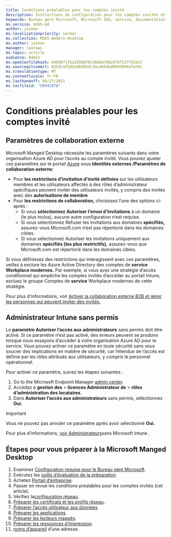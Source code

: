 ```yaml
---
title: Conditions préalables pour les comptes invité
description: Instructions de configuration pour les comptes invités et comment les ajuster
keywords: Bureau géré Microsoft, Microsoft 365, service, documentation
ms.service: m365-md
author: jaimeo
ms.localizationpriority: normal
ms.collection: M365-modern-desktop
ms.author: jaimeo
manager: laurawi
ms.topic: article
audience: Admin
ms.openlocfilehash: 646007176a35506f0c30d6b7092d70f52f762e57
ms.sourcegitcommit: 835dcaf5d5e0b485dc3ac485ded8943046afe36c
ms.translationtype: MT
ms.contentlocale: fr-FR
ms.lasthandoff: 09/27/2021
ms.locfileid: "59941978"
---
```

# <a name="prerequisites-for-guest-accounts"></a>Conditions préalables pour les comptes invité

## <a name="external-collaboration-settings"></a>Paramètres de collaboration externe

Microsoft Manged Desktop nécessite les paramètres suivants dans votre organisation Azure AD pour l’accès au compte invité. Vous pouvez ajuster ces paramètres sur le portail [Azure](https://portal.azure.com) sous **Identités externes /Paramètres de collaboration externe**:

-   Pour **les restrictions d’invitation d’invité définies** sur les utilisateurs membres et les utilisateurs affectés à des rôles d’administrateur spécifiques peuvent inviter des utilisateurs invités, y compris des invités avec des **autorisations de membre**
-   Pour **les restrictions de collaboration,** choisissez l’une des options ci-après :
    -   Si vous **sélectionnez Autoriser l’envoi d’invitations** à un domaine (le plus inclus), aucune autre configuration n’est requise.
    -   Si vous sélectionnez Refuser les invitations aux domaines **spécifiés,** assurez-vous Microsoft.com n’est pas répertorié dans les domaines cibles.
    -   Si vous sélectionnez Autoriser les invitations uniquement aux domaines **spécifiés (les plus restrictifs),** assurez-vous que Microsoft.com est répertorié dans les domaines cibles. 

Si vous définissez des restrictions qui interagissent avec ces paramètres, veillez à exclure les Azure Active Directory des comptes de **service Workplace modernes.** Par exemple, si vous avez une stratégie d’accès conditionnel qui empêche les comptes invités d’accéder au portail Intune, excluez le groupe Comptes de **service** Workplace modernes de cette stratégie.

Pour plus d’informations, voir [Activer la collaboration externe B2B et gérer les personnes qui peuvent inviter des invités.](/azure/active-directory/external-identities/delegate-invitations#to-configure-external-collaboration-settings)

## <a name="unlicensed-intune-admin"></a>Administrateur Intune sans permis

Le **paramètre Autoriser l’accès aux administrateurs** sans permis doit être activé. Si ce paramètre n’est pas activé, des erreurs peuvent se produire lorsque nous essayons d’accéder à votre organisation Azure AD pour le service. Vous pouvez activer ce paramètre en toute sécurité sans vous soucier des implications en matière de sécurité, car l’étendue de l’accès est définie par les rôles attribués aux utilisateurs, y compris le personnel opérationnel.

Pour activer ce paramètre, suivez les étapes suivantes :

1. Go to the Microsoft Endpoint Manager [admin center](https://go.microsoft.com/fwlink/?linkid=2109431).
2. Accédez à **gestion des**  >  **licences Administrateur de**  >  **rôles d’administration des locataires.**
3. Dans **Autoriser l’accès aux administrateurs** sans permis, sélectionnez **Oui.**

> [!IMPORTANT]
> Vous ne pouvez pas annuler ce paramètre après avoir sélectionné **Oui.**

Pour plus d’informations, [voir Administrateurs](/mem/intune/fundamentals/unlicensed-admins)sans Microsoft Intune .

## <a name="steps-to-get-ready-for-microsoft-managed-desktop"></a>Étapes pour vous préparer à la Microsoft Manged Desktop

1. Examinez [Configuration requise pour le Bureau géré Microsoft](prerequisites.md).
2. Exécutez les [outils d’évaluation de la préparation](readiness-assessment-tool.md).
1. Achetez [Portail d’entreprise](../get-started/company-portal.md).
1. Passer en revue les conditions préalables pour les comptes invités (cet article).
1. Vérifiez la[configuration réseau](network.md).
1. [Préparer les certificats et les profils réseau](certs-wifi-lan.md).
1. [Préparer l’accès utilisateur aux données](authentication.md).
1. [Préparer les applications](apps.md).
1. [Préparer les lecteurs mappés](mapped-drives.md).
1. [Préparer les ressources d’impression](printing.md).
1. [noms d’appareil](address-device-names.md) d’une adresse.
